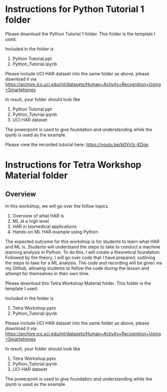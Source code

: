 # Instructions for Python Tutorial 1 folder

Please download the Python Tutorial 1 folder. This folder is the template I used.

Included in the folder is 
1. Python Tutorial.ppt
2. Python_Tutorial.ipynb

Please include UCI HAR dataset into the same folder as above, please download it via https://archive.ics.uci.edu/ml/datasets/Human+Activity+Recognition+Using+Smartphones 

In result, your folder should look like
1. Python Tutorial.ppt
2. Python_Tutorial.ipynb
3. UCI HAR dataset

The powerpoint is used to give foundation and understanding while the ipynb is used as the example.

Please view the recorded tutorial here: https://youtu.be/b0Yn1c-EDqo




# Instructions for Tetra Workshop Material folder

## Overview
In this workshop, we will go over the follow topics. 

1. Overview of what HAR is
2. ML at a high level
3. HAR in biomedical applications
4. Hands-on ML HAR example using Python

The expected outcome for this workshop is for students to learn what HAR and ML is. Students will understand the steps to take to conduct a machine learning analysis in Python. To do this, I will create a theoretical foundation. Followed by the theory, I will go over code that I have prepared, outlining the steps to take for a ML analysis. The code and recording will be given via my Github, allowing students to follow the code during the lesson and attempt for themselves in their own time.

Please download this Tetra Workshop Material folder. This folder is the template I used.

Included in the folder is 
1. Tetra Workshop.pptx
2. Python_Tutorial.ipynb

Please include UCI HAR dataset into the same folder as above, please download it via https://archive.ics.uci.edu/ml/datasets/Human+Activity+Recognition+Using+Smartphones 

In result, your folder should look like
1. Tetra Workshop.pptx
2. Python_Tutorial.ipynb
3. UCI HAR dataset

The powerpoint is used to give foundation and understanding while the ipynb is used as the example.



